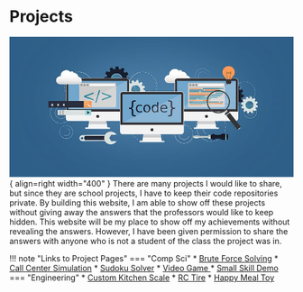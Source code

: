 # Projects
![Generic Pic](../img/ProjectPic.jpg){ align=right width="400" }
There are many projects I would like to share, but since they are school projects, I have to keep their code repositories private. By building this website, I am able to 
show off these projects without giving away the answers that the professors would like to keep hidden. This website will be my place to show off my achievements without
revealing the answers. However, I have been given permission to share the answers with anyone who is not a student of the class the project was in. 

!!! note "Links to Project Pages"
    === "Comp Sci"
        * [Brute Force Solving](../Projects/Comp%20Sci%20Projects/BruteForcePage.md)
        * [Call Center Simulation](../Projects/Comp%20Sci%20Projects/CallCenterProject.md)
        * [Sudoku Solver](../Projects/Comp%20Sci%20Projects/SudokuSolverPage.md)
        * [Video Game ](../Projects/Comp%20Sci%20Projects/VideoGameProject.md)
        * [Small Skill Demo](../Projects/Comp%20Sci%20Projects/ECProject.md)
    === "Engineering"
        * [Custom Kitchen Scale](../Projects/Engineering%20Projects/ScaleProject.md)
        * [RC Tire](../Projects/Engineering%20Projects/TireProject.md)
        * [Happy Meal Toy](../Projects/Engineering%20Projects/ToyProject.md)